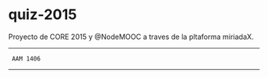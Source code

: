 # quiz-2015
Proyecto de CORE 2015 y @NodeMOOC
a traves de la pltaforma miriadaX. 

--------------------------
     AAM 1406
--------------------------
 
